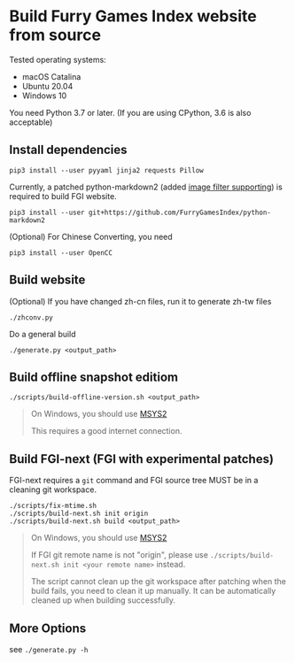 # Build Furry Games Index website from source

Tested operating systems:

- macOS Catalina
- Ubuntu 20.04
- Windows 10

You need Python 3.7 or later. (If you are using CPython, 3.6 is also acceptable)

## Install dependencies

```
pip3 install --user pyyaml jinja2 requests Pillow
```

Currently, a patched python-markdown2 (added [image filter supporting](https://github.com/FurryGamesIndex/python-markdown2/commit/51cab36062baa4a46a7a414c7c95bcbd161a1049)) is required to build FGI website.

```
pip3 install --user git+https://github.com/FurryGamesIndex/python-markdown2
```

(Optional) For Chinese Converting, you need

```
pip3 install --user OpenCC
```

## Build website

(Optional) If you have changed zh-cn files, run it to generate zh-tw files

```
./zhconv.py
```

Do a general build

```
./generate.py <output_path>
```

## Build offline snapshot editiom

```
./scripts/build-offline-version.sh <output_path>
```

> On Windows, you should use [MSYS2](https://www.msys2.org)
> 
> This requires a good internet connection.

## Build FGI-next (FGI with experimental patches)

FGI-next requires a `git` command and FGI source tree MUST be in a cleaning git workspace.

```
./scripts/fix-mtime.sh
./scripts/build-next.sh init origin
./scripts/build-next.sh build <output_path>
```

> On Windows, you should use [MSYS2](https://www.msys2.org)
>
> If FGI git remote name is not "origin", please use `./scripts/build-next.sh init <your remote name>` instead.
>
> The script cannot clean up the git workspace after patching when the build fails, you need to clean it up manually. It can be automatically cleaned up when building successfully.

## More Options

see `./generate.py -h`
